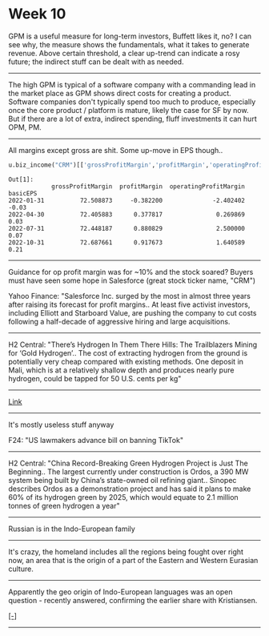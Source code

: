 # Week 10


GPM is a useful measure for long-term investors, Buffett likes it, no?
I can see why, the measure shows the fundamentals, what it takes to
generate revenue. Above certain threshold, a clear up-trend can
indicate a rosy future; the indirect stuff can be dealt with as
needed.

---

The high GPM is typical of a software company with a commanding lead
in the market place as GPM shows direct costs for creating a product.
Software companies don't typically spend too much to produce,
especially once the core product / platform is mature, likely the case
for SF by now. But if there are a lot of extra, indirect spending,
fluff investments it can hurt OPM, PM.

---

All margins except gross are shit. Some up-move in EPS though.. 

```python
u.biz_income("CRM")[['grossProfitMargin','profitMargin','operatingProfitMargin','basicEPS']]
```

```text
Out[1]: 
            grossProfitMargin  profitMargin  operatingProfitMargin  basicEPS
2022-01-31          72.508873     -0.382200              -2.402402     -0.03
2022-04-30          72.405883      0.377817               0.269869      0.03
2022-07-31          72.448187      0.880829               2.500000      0.07
2022-10-31          72.687661      0.917673               1.640589      0.21
```

---

Guidance for op profit margin was for ~10% and the stock soared?
Buyers must have seen some hope in Salesforce (great stock ticker
name, "CRM")

Yahoo Finance: "Salesforce Inc. surged by the most in almost three
years after raising its forecast for profit margins.. At least five
activist investors, including Elliott and Starboard Value, are pushing
the company to cut costs following a half-decade of aggressive hiring
and large acquisitions.

---

H2 Central: "There’s Hydrogen In Them There Hills: The Trailblazers
Mining for ‘Gold Hydrogen’..  The cost of extracting hydrogen from the
ground is potentially very cheap compared with existing methods. One
deposit in Mali, which is at a relatively shallow depth and produces
nearly pure hydrogen, could be tapped for 50 U.S. cents per kg"

---

[Link](https://drive.google.com/uc?export=view&id=1vULsgToiielHCiVF1kJqD0_oQ7sWSyez)

---

It's mostly useless stuff anyway

F24: "US lawmakers advance bill on banning TikTok"

---

H2 Central: "China Record-Breaking Green Hydrogen Project is Just The
Beginning.. The largest currently under construction is Ordos, a 390
MW system being built by China’s state-owned oil refining
giant.. Sinopec describes Ordos as a demonstration project and has
said it plans to make 60% of its hydrogen green by 2025, which would
equate to 2.1 million tonnes of green hydrogen a year"

---

Russian is in the Indo-European family

---

It's crazy, the homeland includes all the regions being fought over
right now, an area that is the origin of a part of the Eastern and
Western Eurasian culture.

---

Apparently the geo origin of Indo-European languages was an open
question - recently answered, confirming the earlier share with
Kristiansen.

[[-]](../../2023/03/the-horse-the-wheel-steppes-anthony.html)

---
